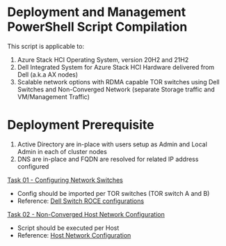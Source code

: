# Deployment and Management PowerShell Script Compilation

This script is applicable to:
1. Azure Stack HCI Operating System, version 20H2 and 21H2
2. Dell Integrated System for Azure Stack HCI Hardware delivered from Dell (a.k.a AX nodes)
3. Scalable network options with RDMA capable TOR switches using Dell Switches and Non-Converged Network (separate Storage traffic and VM/Management Traffic)

# Deployment Prerequisite
1. Active Directory are in-place with users setup as Admin and Local Admin in each of cluster nodes
2. DNS are in-place and FQDN are resolved for related IP address configured

[Task 01 - Configuring Network Switches](SwitchDellRoce.conf)
* Config should be imported per TOR switches (TOR switch A and B)
* Reference: [ Dell Switch ROCE configurations ](https://infohub.delltechnologies.com/t/reference-guide-switch-configurations-roce-only-mellanox-cards/)

[Task 02 - Non-Converged Host Network Configuration](Set-HostNetwork.ps1)
* Script should be executed per Host
* Reference: [ Host Network Configuration ](https://infohub.delltechnologies.com/t/reference-guide-network-integration-and-host-network-configuration-options-1/)
